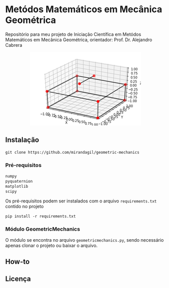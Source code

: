 # Metódos Matemáticos em Mecânica Geométrica
Repositório para meu projeto de Iniciação Científica em Metódos Matemáticos em Mecânica Geométrica, orientador: Prof. Dr. Alejandro Cabrera

<div style="text-align:center"><img src="images/cubeCopter.png" /></div>

## Instalação
```
git clone https://github.com/mirandagil/geometric-mechanics
```

### Pré-requisitos

```
numpy
pyquaternion
matplotlib
scipy
```

Os pré-requisitos podem ser instalados com o arquivo `requirements.txt` contido no projeto

```
pip install -r requirements.txt
```

### Módulo GeometricMechanics

O módulo se encontra no arquivo `geometricmechanics.py`, sendo necessário apenas clonar o projeto ou baixar o arquivo.


## How-to

## Licença